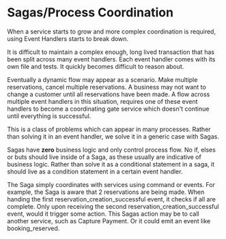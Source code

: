 # Sagas/Process Coordination

When a service starts to grow and more complex coordination is required, using Event Handlers starts to break down.

It is difficult to maintain a complex enough, long lived transaction that has been split across many event handlers. Each event handler comes with its own file and tests. It quickly becomes difficult to reason about.

Eventually a dynamic flow may appear as a scenario. Make multiple reservations, cancel multiple reservations. A business may not want to change a customer until all reservations have been made. A flow across multiple event handlers in this situation, requires one of these event handlers to become a coordinating gate service which doesn't continue until everything is successful.

This is a class of problems which can appear in many processes. Rather than solving it in an event handler, we solve it in a generic case with Sagas.



Sagas have **zero** business logic and only control process flow. No if, elses or buts should live inside of a Saga, as these usually are indicative of business logic. Rather than solve it as a conditional statement in a saga, it should live as a condition statement in a certain event handler.

The Saga simply coordinates with services using command or events. For example, the Saga is aware that 2 reservations are being made. When handing the first reservation\_creation\_successful event, it checks if all are complete. Only upon receiving the second reservation\_creation\_successful event, would it trigger some action. This Sagas action may be to call another service, such as Capture Payment. Or it could emit an event like booking\_reserved.

